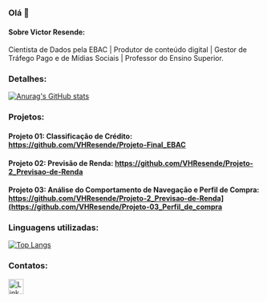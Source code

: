 ### Olá 👋

#### Sobre Victor Resende:
Cientista de Dados pela EBAC | Produtor de conteúdo digital | Gestor de Tráfego Pago e de Mídias Sociais | Professor do Ensino Superior.


### Detalhes:

[![Anurag's GitHub stats](https://github-readme-stats.vercel.app/api?username=VHResende&show_icons=true&theme=dark)](https://github.com/anuraghazra/github-readme-stats)


### Projetos:

#### **Projeto 01: Classificação de Crédito**: https://github.com/VHResende/Projeto-Final_EBAC

#### **Projeto 02: Previsão de Renda**: https://github.com/VHResende/Projeto-2_Previsao-de-Renda

#### **Projeto 03: Análise do Comportamento de Navegação e Perfil de Compra**: https://github.com/VHResende/Projeto-2_Previsao-de-Renda](https://github.com/VHResende/Projeto-03_Perfil_de_compra

### Linguagens utilizadas:

[![Top Langs](https://github-readme-stats.vercel.app/api/top-langs/?username=VHResende&layout=compact)](https://github.com/VHResende)


### Contatos:

[<img src='https://img.shields.io/badge/LinkedIn-0077B5?style=for-the-badge&logo=linkedin&logoColor=white' alt='Linkedin' height='30'>](https://www.linkedin.com/in/victor-resende-vhr)
